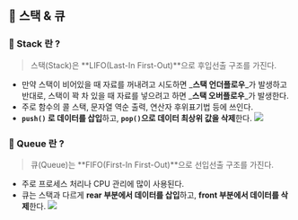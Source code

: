 ## 🌿 스택 & 큐
### 🔎 Stack 란 ?
> 스택(Stack)은 **LIFO(Last-In First-Out)**으로 후입선출 구조를 가진다.

- 만약 스택이 비어있을 때 자료를 꺼내려고 시도하면 _**스택 언더플로우**_가 발생하고 반대로, 스택이 꽉 차 있을 때 자료를 넣으려고 하면 _**스택 오버플로우**_가 발생한다.
- 주로 함수의 콜 스택, 문자열 역순 출력, 연산자 후위표기법 등에 쓰인다.
- **`push()` 로 데이터를 삽입**하고, **`pop()`으로  데이터 최상위 값을 삭제**한다.
![](https://velog.velcdn.com/images/leeseunghee00/post/6abe126a-17df-415c-8cec-04310fd57308/image.png)

### 🔎 Queue 란 ?
> 큐(Queue)는 **FIFO(First-In First-Out)**으로 선입선출 구조를 가진다.

- 주로 프로세스 처리나 CPU 관리에 많이 사용된다.
- 큐는 스택과 다르게 **rear 부분에서 데이터를 삽입**하고, **front 부분에서 데이터를 삭제**한다.
![](https://velog.velcdn.com/images/leeseunghee00/post/325f07fa-a9e0-417d-afaa-ba548f670843/image.png)
